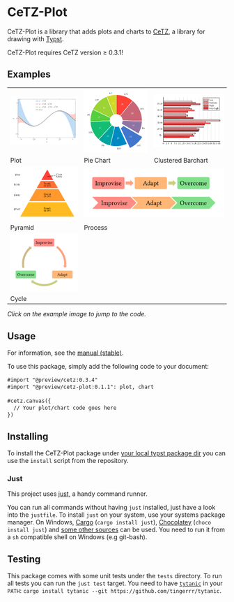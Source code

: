 # CeTZ-Plot

CeTZ-Plot is a library that adds plots and charts to [CeTZ](https://github.com/cetz-package/cetz), a library for drawing with [Typst](https://typst.app).

CeTZ-Plot requires CeTZ version ≥ 0.3.1!

## Examples
<!-- img width is set so the table gets evenly spaced by GitHubs css -->
<table>
<tr>
  <td>
    <a href="gallery/line.typ">
      <img src="gallery/line.png" width="250px">
    </a>
  </td>
  <td>
    <a href="gallery/piechart.typ">
      <img src="gallery/piechart.png" width="250px">
    </a>
  </td>
  <td>
    <a href="gallery/barchart.typ">
      <img src="gallery/barchart.png" width="250px">
    </a>
  </td>
</tr><tr>
  <td>Plot</td>
  <td>Pie Chart</td>
  <td>Clustered Barchart</td>
</tr>
<tr>
  <td>
    <a href="gallery/pyramid.typ">
      <img src="gallery/pyramid.png" width="250px">
    </a>
  </td>
  <td colspan="2">
    <a href="gallery/process.typ">
      <img src="gallery/process.png" width="500px">
    </a>
  </td>
</tr><tr>
  <td>Pyramid</td>
  <td colspan="2">Process</td>
</tr>
<tr>
  <td>
    <a href="gallery/circular.typ">
      <img src="gallery/circular.png" width="250px">
    </a>
  </td>
</tr><tr>
  <td>Cycle</td>
</tr>
</table>

*Click on the example image to jump to the code.*


## Usage

For information, see the [manual (stable)](https://github.com/cetz-package/cetz-plot/blob/stable/manual.pdf?raw=true).

To use this package, simply add the following code to your document:
```
#import "@preview/cetz:0.3.4"
#import "@preview/cetz-plot:0.1.1": plot, chart

#cetz.canvas({
  // Your plot/chart code goes here
})
```

## Installing

To install the CeTZ-Plot package under [your local typst package dir](https://github.com/typst/packages?tab=readme-ov-file#local-packages) you can use the `install` script from the repository.

### Just

This project uses [just](https://github.com/casey/just), a handy command runner.

You can run all commands without having `just` installed, just have a look into the `justfile`.
To install `just` on your system, use your systems package manager. On Windows, [Cargo](https://doc.rust-lang.org/cargo/) (`cargo install just`), [Chocolatey](https://chocolatey.org/) (`choco install just`) and [some other sources](https://just.systems/man/en/chapter_4.html) can be used. You need to run it from a `sh` compatible shell on Windows (e.g git-bash).

## Testing

This package comes with some unit tests under the `tests` directory.
To run all tests you can run the `just test` target. You need to have
[`tytanic`](https://github.com/tingerrr/tytanic/) in your `PATH`: `cargo install tytanic --git https://github.com/tingerrr/tytanic`.
